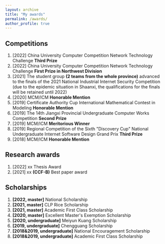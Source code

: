 ```yaml
---
layout: archive
title: "My awards"
permalink: /awards/
author_profile: true
---
```

Competitions
------

1. [2022] China University Computer Competition Network Technology Challenge **Third Prize**
2. [2022] China University Computer Competition Network Technology Challenge **First Prize in Northwest Division**
3. [2021] The student group **(2 teams from the whole province)** advanced to the finals of the 2021 National Industrial Internet Security Competition (due to the epidemic situation in Shaanxi, the qualifications for the finals will be retained until 2022)
3. [2020] MCM/ICM **Honorable Mention**
3. [2019] Certificate Authority Cup International Mathematical Contest in Modeling **Honorable Mention**
4. [2019] The 14th Jiangxi Provincial Undergraduate Computer Works Competition **Second Prize**
5. [2019] MCM/ICM **Meritorious Winner**
5. [2019] Regional Competition of the Sixth "Discovery Cup" National Undergraduate Internet Software Design Grand Prix **Third Prize**
5. [2018] MCM/ICM **Honorable Mention**

## Research awards

1. \[2022\] xx Thesis Award
2. \[2021\] xx **(CCF-B)** Best paper award

## Scholarships

1. **\[2022, master\]** National Scholarship
2. **\[2021, master\]** CLP Rice Scholarship
3. **\[2021, master\]** Academic First Class Scholarship
4. **\[2020, master\]** Excellent Master's Exemption Scholarship
5. **\[2020, undergraduate\]** Meiyun Kuang Scholarship
6. **\[2019, undergraduate\]** Chengguang Scholarship
7. **[2018&2019, undergraduate\]** National Encouragement Scholarship
5. **\[2018&2019, undergraduate\]** Academic First Class Scholarship

